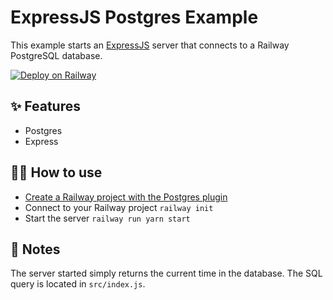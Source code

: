 # ExpressJS Postgres Example

This example starts an [ExpressJS](https://expressjs.com/) server that connects
to a Railway PostgreSQL database.

[![Deploy on Railway](https://railway.app/button.svg)](https://railway.app/new?template=https%3A%2F%2Fgithub.com%2Frailwayapp%2Fexamples%2Ftree%2Fmaster%2Fjavascript%2Fwith-express-postgres&plugins=postgresql)

## ✨ Features

- Postgres
- Express

## 💁‍♀️ How to use

- [Create a Railway project with the Postgres plugin](https://dev.new)
- Connect to your Railway project `railway init`
- Start the server `railway run yarn start`

## 📝 Notes

The server started simply returns the current time in the database. The SQL
query is located in `src/index.js`.
